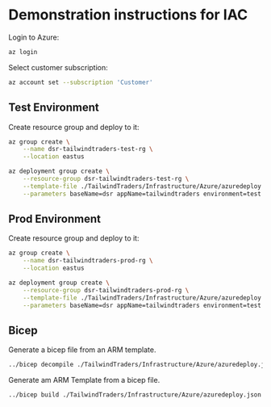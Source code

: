 # Demonstration instructions for IAC

Login to Azure:

```bash
az login
```

Select customer subscription:

```bash
az account set --subscription 'Customer'
```

## Test Environment

Create resource group and deploy to it:

```bash
az group create \
    --name dsr-tailwindtraders-test-rg \
    --location eastus

az deployment group create \
    --resource-group dsr-tailwindtraders-test-rg \
    --template-file ./TailwindTraders/Infrastructure/Azure/azuredeploy.json \
    --parameters baseName=dsr appName=tailwindtraders environment=test logAnalyticsWorkspaceId="/subscriptions/c7f8ca1e-46f6-4a59-a039-15eaefd2337e/resourceGroups/defaultresourcegroup-eus/providers/microsoft.operationalinsights/workspaces/defaultworkspace-c7f8ca1e-46f6-4a59-a039-15eaefd2337e-eus"
```

## Prod Environment

Create resource group and deploy to it:

```bash
az group create \
    --name dsr-tailwindtraders-prod-rg \
    --location eastus

az deployment group create \
    --resource-group dsr-tailwindtraders-prod-rg \
    --template-file ./TailwindTraders/Infrastructure/Azure/azuredeploy.json \
    --parameters baseName=dsr appName=tailwindtraders environment=test logAnalyticsWorkspaceId="/subscriptions/c7f8ca1e-46f6-4a59-a039-15eaefd2337e/resourceGroups/defaultresourcegroup-eus/providers/microsoft.operationalinsights/workspaces/defaultworkspace-c7f8ca1e-46f6-4a59-a039-15eaefd2337e-eus"
```

## Bicep

Generate a bicep file from an ARM template.

```bash
../bicep decompile ./TailwindTraders/Infrastructure/Azure/azuredeploy.json
```

Generate am ARM Template from a bicep file.

```bash
../bicep build ./TailwindTraders/Infrastructure/Azure/azuredeploy.json --outfile azuredeploy.frombicep.json
```
